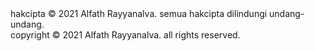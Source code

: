 <div class="">
hakcipta © 2021 Alfath Rayyanalva. semua hakcipta dilindungi undang-undang.<br>
copyright © 2021 Alfath Rayyanalva. all rights reserved.
</div>
<div class="info">

</div>
